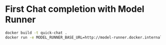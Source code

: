 # First Chat completion with Model Runner

```bash
docker build -t quick-chat .
docker run -e MODEL_RUNNER_BASE_URL=http://model-runner.docker.internal quick-chat
```